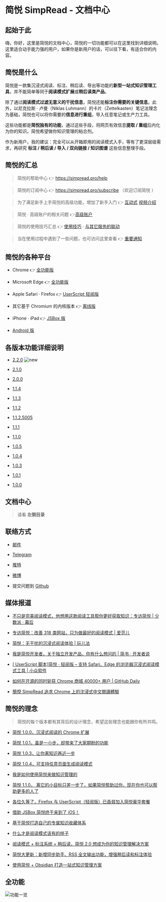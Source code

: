 简悦 SimpRead - 文档中心
=======

起始于此
---

嗨，你好，这里是简悦的文档中心，简悦的一切功能都可以在这里找到详细说明。这里适合动手能力强的用户，如果你是新用户的话，可以往下看，有适合你的内容。

简悦是什么
---

简悦是一款集沉浸式阅读、标注、稍后读、导出等功能的**新型一站式知识管理工具**，并不能简单等同于**阅读模式扩展**或**稍后读类产品**。

除了通过**阅读模式过滤无意义的干扰信息**，简悦还能**标注你需要的关键信息**。此外，以尼克拉斯 · 卢曼（Niklas Luhmann）的卡片（Zettelkasten）笔记法理念为基础，简悦也可以将你需要的**信息进行重组**，导入任意笔记或生产力工具。

这些功能都是**简悦独有的功能**，通过这些手段，将网页有效信息**提取 / 重组**后内化为你的知识。简悦希望做你知识管理的粘合剂。

作为新用户，我的建议：完全可以从开箱即用的阅读模式入手，等有了更深层级需求，再研究 **标注 / 稍后读 / 导入 / 双向链接 / 知识图谱** 这些信息整理手段。


简悦的汇总
---

> 简悦的帮助中心 👉 https://simpread.pro/help

> 简悦的订阅中心 👉 https://simpread.pro/subscribe （欢迎订阅简悦 ）

> 为了满足新手上手简悦的高级功能，增加了新手入门 👉 [互动式](http://ksria.com/simpread/guide/) [视频介绍](https://www.bilibili.com/video/BV1JA411L7Ev)

> 简悦 · 高级账户的相关问题 👉[高级账户]([https://github.com/Kenshin/simpread/discussions/categories/高级账户)

> 简悦的使用技巧汇总 👉 [使用技巧](https://github.com/Kenshin/simpread/discussions/categories/使用技巧) · [与其它服务的联动](https://github.com/Kenshin/simpread/discussions/categories/服务)

> 当在使用过程中遇到了一些问题，也可访问这里查看 👉 [重要通知](https://github.com/Kenshin/simpread/discussions/categories/重要通知)


简悦的各种平台
---

- Chrome  👉 [全功能版](https://chrome.google.com/webstore/detail/simpread-reader-view/ijllcpnolfcooahcekpamkbidhejabll)

- Microsoft Edge 👉 [全功能版](https://microsoftedge.microsoft.com/addons/detail/clgdhlhfiocphghdkdbgdlmfaafccfmc)

- Apple Safari · Firefox 👉  [UserScript 轻阅版](http://ksria.com/simpread/#lite)

- 其它基于 Chromium 的内核版本 👉 [离线版](http://ksria.com/simpread/#downloads)

- iPhone   ·  iPad  👉 [JSBox 版](JSBox)

- [Android 版](Android)

各版本功能详细说明
---

- [2.2.0](http://ksria.com/simpread/welcome/version_2.2.0.html) ![new](https://s1.ax1x.com/2020/08/20/d8MxL8.png)

- [2.1.0](http://ksria.com/simpread/welcome/version_2.1.0.html)

- [2.0.0](http://ksria.com/simpread/welcome/version_2.0.0.html)

- [1.1.4](http://ksria.com/simpread/welcome/version_1.1.4.html)

- [1.1.3](http://ksria.com/simpread/welcome/version_1.1.3.html)

- [1.1.2](http://ksria.com/simpread/welcome/version_1.1.2.html)

- [1.1.2.5005](http://ksria.com/simpread/welcome/version_1.1.2.5005.html)

- [1.1.1](http://ksria.com/simpread/welcome/version_1.1.1html)

- [1.1.0](http://ksria.com/simpread/welcome/version_1.1.0.html)

- [1.0.5](http://ksria.com/simpread/welcome/version_1.0.5.html)

- [1.0.4](http://ksria.com/simpread/welcome/version_1.0.4.html)

- [1.0.3](http://ksria.com/simpread/changelog.html#1.0.3)

- [1.0.1](http://ksria.com/simpread/changelog.html#1.0.1)

- [1.0.0](http://ksria.com/simpread/changelog.html#1.0.0)


文档中心
---

> 请看 **左侧目录**

联络方式
---

- [邮件](kenshin@ksria.com)

- [Telegram](https://t.me/simpread)

- [推特](https://twitter.com/wanglei001)

- [微博](http://weibo.com/23784148)

- 提交问题到 [Github](https://github.com/Kenshin/simpread/issues/new)

媒体报道
---

- [不只是完美阅读模式，他想用这款阅读工具帮你更好获取知识：专访简悦 | 少数派 · 幕后](https://sspai.com/post/52492)

- [专访简悦：改善 318 类网站，只为做最好的阅读模式 | 爱范儿](https://www.ifanr.com/app/1240289)

- [简悦：无干扰的沉浸式阅读体验 | 玩儿法](https://www.waerfa.com/simpread-review)

- [我是简悦开发者，关于独立开发产品，你有什么想问的 | 简书 · 开发者说](https://www.jianshu.com/p/d09d266de39e)

- [[ UserScript 脚本]简悦 · 轻阅版 – 支持 Safari、Edge 的浏览器沉浸式阅读模式工具 | 小众软件](https://www.appinn.com/simpread-lite/)

- [如何在开源的同时斩获 Chrome 商城 40000+ 用户 | GitHub Daily](https://zhuanlan.zhihu.com/p/60222691)

- [簡悅 SimpRead 追求 Chrome 上的沈浸式中文閱讀體驗](https://www.playpcesor.com/2017/06/simpread-chrome.html)


简悦的理念
---

> 简悦的每个版本都有其背后的设计理念，希望这些理念也能跟你有所共鸣。

- [简悦 1.0.0，沉浸式阅读的 Chrome 扩展](https://sspai.com/post/39491)

- [简悦 1.0.1，虽是一小步，却带来了大家期盼的功能](https://sspai.com/post/39831)

- [简悦 1.0.3，让你离知识再近一步](https://sspai.com/post/40754)

- [简悦 1.0.4，可支持任意页面生成阅读模式](https://sspai.com/post/41454)

- [我是如何使用简悦来做知识管理的](https://sspai.com/post/40772)

- [简悦 1.1.0， 离它的小目标只差一步了，如果简悦帮助过你，现在你也可以帮助更多的人了](http://kenshin.wang/blog/#/posts/8)

- [各位久等了，Firefox 与 UserScript（轻阅版）已叒叕加入简悦豪华套餐](http://kenshin.wang/blog/#/posts/10)

- [借助 JSBox 简悦终于来到了 iOS！](http://kenshin.wang/blog/#/posts/11)

- [基于简悦打造自己的专属知识收藏体系](https://sspai.com/post/58627)

- [什么才是阅读模式该有的样子](https://sspai.com/post/55467)

- [阅读模式 + 标注系统 + 稍后读，简悦 2.0 想成为你的知识管理解决方案](https://sspai.com/post/61996)

- [简悦大更新：新增同步助手、RSS 全文输出功能，增强稍后读和标注体验](https://sspai.com/post/63717)

- [使用简悦 + Obsidian 打造一站式知识管理方案](https://github.com/Kenshin/simpread/discussions/1631)

全功能
---

![功能一览](http://sr.ksria.cn/feature%202.1.0.png)

